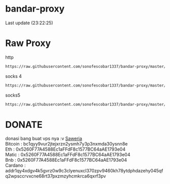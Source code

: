 # bandar-proxy
Last update (23:22:25)

# Raw Proxy
http
```bash
https://raw.githubusercontent.com/sonofescobar1337/bandar-proxy/master/http.txt
```
socks 4
```bash
https://raw.githubusercontent.com/sonofescobar1337/bandar-proxy/master/socks4.txt
```
socks5
```bash
https://raw.githubusercontent.com/sonofescobar1337/bandar-proxy/master/socks5.txt
```

# DONATE
donasi bang buat vps nya :v
[Saweria](https://saweria.co/sonofescobar1337) <br>
Bitcoin : bc1qyy9vur2jtejxrzn2ysmh7y3p3nxmda30ysnn8e <br>
Eth : 0x5260F77A4588Ec1aFFdF8c1577BC64aAE1793e04 <br>
Matic : 0x5260F77A4588Ec1aFFdF8c1577BC64aAE1793e04 <br>
Bnb : 0x5260F77A4588Ec1aFFdF8c1577BC64aAE1793e04 <br>
Cardano : addr1qy4xdgv4k5gvrz0w9c3clyenuxcl370zpv9460kh78ytdphdazehy045qfq2wpsccrvxcne68rt37pxzmzyhcmkrca6qxrf3pv <br>
